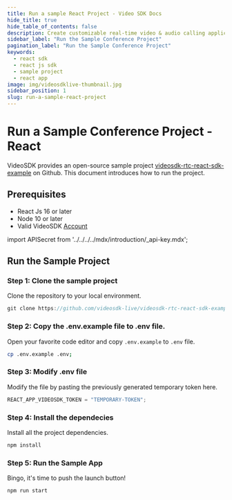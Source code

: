 ```yaml
---
title: Run a sample React Project - Video SDK Docs
hide_title: true
hide_table_of_contents: false
description: Create customizable real-time video & audio calling applications with React JS SDK with Video SDK add live Video & Audio conferencing to your applications.
sidebar_label: "Run the Sample Conference Project"
pagination_label: "Run the Sample Conference Project"
keywords:
  - react sdk
  - react js sdk
  - sample project
  - react app
image: img/videosdklive-thumbnail.jpg
sidebar_position: 1
slug: run-a-sample-react-project
---
```


# Run a Sample Conference Project - React

VideoSDK provides an open-source sample project [videosdk-rtc-react-sdk-example](https://github.com/videosdk-live/videosdk-rtc-react-sdk-example) on Github. This document introduces how to run the project.

## Prerequisites
 
- React Js 16 or later
- Node 10 or later
- Valid VideoSDK [Account](https://app.videosdk.live/)

import APISecret from '../../../../mdx/introduction/\_api-key.mdx';

<APISecret title="Get your API key and Secret key" />

## Run the Sample Project

### Step 1: Clone the sample project

Clone the repository to your local environment.

```js
git clone https://github.com/videosdk-live/videosdk-rtc-react-sdk-example.git
```

### Step 2: Copy the .env.example file to .env file.

Open your favorite code editor and copy `.env.example` to `.env` file.

```bash
cp .env.example .env;
```

### Step 3: Modify .env file

Modify the file by pasting the previously generated temporary token here.

```js title=".env"
REACT_APP_VIDEOSDK_TOKEN = "TEMPORARY-TOKEN";
```

### Step 4: Install the dependecies

Install all the project dependencies.

```js
npm install
```

### Step 5: Run the Sample App

Bingo, it's time to push the launch button!

```js
npm run start
```
